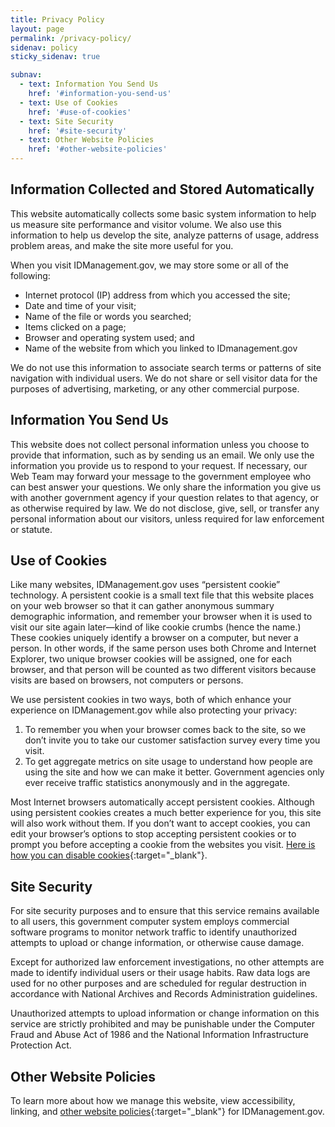 ```yaml
---
title: Privacy Policy
layout: page
permalink: /privacy-policy/
sidenav: policy
sticky_sidenav: true

subnav:
  - text: Information You Send Us
    href: '#information-you-send-us'
  - text: Use of Cookies
    href: '#use-of-cookies'
  - text: Site Security
    href: '#site-security'
  - text: Other Website Policies
    href: '#other-website-policies'
---
```


## Information Collected and Stored Automatically
This website automatically collects some basic system information to help us measure site performance and visitor volume. We also use this information to help us develop the site, analyze patterns of usage, address problem areas, and make the site more useful for you.

When you visit IDManagement.gov, we may store some or all of the following:

- Internet protocol (IP) address from which you accessed the site;
- Date and time of your visit;
- Name of the file or words you searched;
- Items clicked on a page;
- Browser and operating system used; and
- Name of the website from which you linked to IDmanagement.gov

We do not use this information to associate search terms or patterns of site navigation with individual users. We do not share or sell visitor data for the purposes of advertising, marketing, or any other commercial purpose.

## Information You Send Us

This website does not collect personal information unless you choose to provide that information, such as by sending us an email. We only use the information you provide us to respond to your request. If necessary, our Web Team may forward your message to the government employee who can best answer your questions. We only share the information you give us with another government agency if your question relates to that agency, or as otherwise required by law. We do not disclose, give, sell, or transfer any personal information about our visitors, unless required for law enforcement or statute.

## Use of Cookies

Like many websites, IDManagement.gov uses “persistent cookie” technology. A persistent cookie is a small text file that this website places on your web browser so that it can gather anonymous summary demographic information, and remember your browser when it is used to visit our site again later—kind of like cookie crumbs (hence the name.) These cookies uniquely identify a browser on a computer, but never a person. In other words, if the same person uses both Chrome and Internet Explorer, two unique browser cookies will be assigned, one for each browser, and that person will be counted as two different visitors because visits are based on browsers, not computers or persons.

We use persistent cookies in two ways, both of which enhance your experience on IDManagement.gov while also protecting your privacy:

1. To remember you when your browser comes back to the site, so we don’t invite you to take our customer satisfaction survey every time you visit.
2. To get aggregate metrics on site usage to understand how people are using the site and how we can make it better. Government agencies only ever receive traffic statistics anonymously and in the aggregate.

Most Internet browsers automatically accept persistent cookies. Although using persistent cookies creates a much better experience for you, this site will also work without them. If you don’t want to accept cookies, you can edit your browser’s options to stop accepting persistent cookies or to prompt you before accepting a cookie from the websites you visit.  [Here is how you can disable cookies](https://www.usa.gov/optout-instructions){:target="_blank"}.

## Site Security

For site security purposes and to ensure that this service remains available to all users, this government computer system employs commercial software programs to monitor network traffic to identify unauthorized attempts to upload or change information, or otherwise cause damage.

Except for authorized law enforcement investigations, no other attempts are made to identify individual users or their usage habits. Raw data logs are used for no other purposes and are scheduled for regular destruction in accordance with National Archives and Records Administration guidelines.

Unauthorized attempts to upload information or change information on this service are strictly prohibited and may be punishable under the Computer Fraud and Abuse Act of 1986 and the National Information Infrastructure Protection Act.

## Other Website Policies

To learn more about how we manage this website, view accessibility, linking, and [other website policies](../website-policy/){:target="_blank"} for IDManagement.gov.
